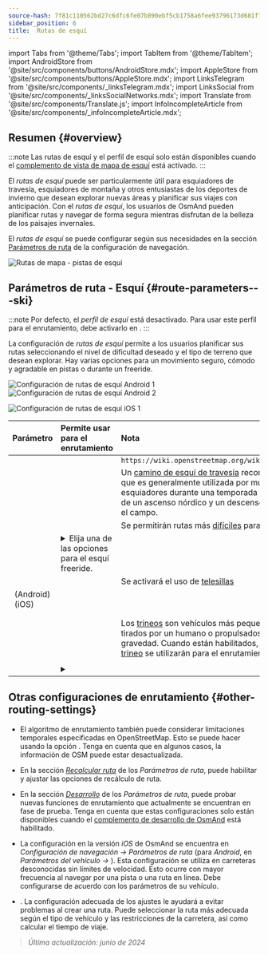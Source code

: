 ```yaml
---
source-hash: 7f81c110562bd27c6dfc6fe07b890ebf5cb1758a6fee93796173d681f752db77
sidebar_position: 6
title:  Rutas de esquí
---
```

import Tabs from '@theme/Tabs';
import TabItem from '@theme/TabItem';
import AndroidStore from '@site/src/components/buttons/AndroidStore.mdx';
import AppleStore from '@site/src/components/buttons/AppleStore.mdx';
import LinksTelegram from '@site/src/components/_linksTelegram.mdx';
import LinksSocial from '@site/src/components/_linksSocialNetworks.mdx';
import Translate from '@site/src/components/Translate.js';
import InfoIncompleteArticle from '@site/src/components/_infoIncompleteArticle.mdx';



## Resumen {#overview}

:::note
Las rutas de esquí y el perfil de esquí solo están disponibles cuando el [complemento de vista de mapa de esquí](../../plugins/ski-maps.md) está activado.
:::

El *rutas de esquí* puede ser particularmente útil para esquiadores de travesía, esquiadores de montaña y otros entusiastas de los deportes de invierno que desean explorar nuevas áreas y planificar sus viajes con anticipación. Con el *rutas de esquí*, los usuarios de OsmAnd pueden planificar rutas y navegar de forma segura mientras disfrutan de la belleza de los paisajes invernales.

El *rutas de esquí* se puede configurar según sus necesidades en la sección [Parámetros de ruta](../guidance/navigation-settings.md#route-parameters) de la configuración de navegación.

![Rutas de mapa - pistas de esquí](@site/static/img/navigation/routing/ski_routing_overview.png)


## Parámetros de ruta - Esquí {#route-parameters---ski}

:::note
Por defecto, el *perfil de esquí* está desactivado. Para usar este perfil para el enrutamiento, debe activarlo en *<Translate android="true" ids="shared_string_menu,shared_string_settings,application_profiles"/>*.
:::

La configuración de *rutas de esquí* permite a los usuarios planificar sus rutas seleccionando el nivel de dificultad deseado y el tipo de terreno que desean explorar. Hay varias opciones para un movimiento seguro, cómodo y agradable en pistas o durante un freeride.

<Tabs groupId="operating-systems">

<TabItem value="android" label="Android">

![Configuración de rutas de esquí Android 1](@site/static/img/navigation/routing/skiing_routing_1_andr.png) ![Configuración de rutas de esquí Android 2](@site/static/img/navigation/routing/skiing_routing_2_andr.png)

</TabItem>

<TabItem value="ios" label="iOS">

![Configuración de rutas de esquí iOS 1](@site/static/img/navigation/routing/skiing_routing_ios_1.png)

</TabItem>

</Tabs>

| Parámetro | Permite usar para el enrutamiento | Nota |
|:------------|:---------------|:---------------|
|*<Translate android="true" ids="routing_attr_allow_skating_only_name"/>* | <Translate android="true" ids="routing_attr_allow_skating_only_description"/> | `https://wiki.openstreetmap.org/wiki/Piste_Maps#Type` |
|*<Translate android="true" ids="app_mode_ski_touring"/>* | <Translate android="true" ids="routing_attr_piste_type_skitour_description"/> | Un [camino de esquí de travesía](https://wiki.openstreetmap.org/wiki/Piste_Maps#Type) recomendado o área que es generalmente utilizada por muchos esquiadores durante una temporada con el propósito de un ascenso nórdico y un descenso cuesta abajo en el campo. |
|*<Translate android="true" ids="routing_attr_allow_advanced_name"/>* | <Translate android="true" ids="routing_attr_allow_advanced_description"/> | Se permitirán rutas más [difíciles](https://wiki.openstreetmap.org/wiki/Piste_Maps#Difficulty) para el enrutamiento. |
|*<Translate android="true" ids="routing_attr_freeride_policy_name"/>* | <details><summary> Elija una de las opciones para el esquí freeride. </summary>![Fuera de pista Android](@site/static/img/navigation/routing/offpiste_android.png) </details> | |
|*<Translate android="true" ids="routing_attr_piste_type_downhill_name"/>* | <Translate android="true" ids="routing_attr_piste_type_downhill_description"/> | Se activará el uso de [telesillas](https://wiki.openstreetmap.org/wiki/Piste_Maps#Ski_lifts) |
|*<Translate android="true" ids="routing_attr_piste_type_nordic_name"/>*&nbsp;(Android) *<Translate ios="true" ids="routeInfo_piste_type_name"/>*&nbsp;(iOS) | <Translate android="true" ids="routing_attr_piste_type_nordic_description"/>| |
|*<Translate android="true" ids="routing_attr_allow_classic_only_name"/>* | <Translate android="true" ids="routing_attr_allow_classic_only_description"/>| |
|*<Translate android="true" ids="routing_attr_allow_expert_name"/>* | <Translate android="true" ids="routing_attr_allow_expert_description"/>| |
|*<Translate android="true" ids="routing_attr_piste_type_sled_name"/>* | <Translate android="true" ids="routing_attr_piste_type_sled_description"/> | Los [trineos](https://wiki.openstreetmap.org/wiki/Piste_Maps#Type) son vehículos más pequeños que son tirados por un humano o propulsados solo por la gravedad. Cuando están habilitados, las [pistas de trineo](https://wiki.openstreetmap.org/wiki/Piste_Maps#Type) se utilizarán para el enrutamiento de esquí |
|*<Translate android="true" ids="routing_attr_allow_intermediate_name"/>* | <Translate android="true" ids="routing_attr_allow_intermediate_description"/>| |
|*<Translate android="true" ids="routing_attr_difficulty_preference_name"/>* | <details><summary> <Translate android="true" ids="routing_attr_difficulty_preference_description"/> </summary>![Fuera de pista Android](@site/static/img/navigation/routing/offpiste_android.png) </details> | |


## Otras configuraciones de enrutamiento {#other-routing-settings}

- El algoritmo de enrutamiento también puede considerar limitaciones temporales especificadas en OpenStreetMap. Esto se puede hacer usando la opción *[<Translate android="true" ids="temporary_conditional_routing"/>](../routing/osmand-routing.md#consider-temporary-limitations)*. Tenga en cuenta que en algunos casos, la información de OSM puede estar desactualizada.

- En la sección [*Recalcular ruta*](../../navigation/guidance/navigation-settings.md#recalculate-route) de los *Parámetros de ruta*, puede habilitar y ajustar las opciones de recálculo de ruta.

- En la sección [*Desarrollo*](../guidance/navigation-settings.md#development-settings) de los *Parámetros de ruta*, puede probar nuevas funciones de enrutamiento que actualmente se encuentran en fase de prueba. Tenga en cuenta que estas configuraciones solo están disponibles cuando el [complemento de desarrollo de OsmAnd](../../plugins/development.md) está habilitado.

- La configuración *[<Translate ios="true" ids="road_speeds"/>](../guidance/navigation-settings.md#road-speeds)* en la versión *iOS* de OsmAnd se encuentra en *Configuración de navegación → Parámetros de ruta* (para *Android*, en *Parámetros del vehículo → [<Translate android="true" ids="default_speed_setting_title"/>](../guidance/navigation-settings.md#default-speed--road-speeds)*). Esta configuración se utiliza en carreteras desconocidas sin límites de velocidad. Esto ocurre con mayor frecuencia al navegar por una pista o una ruta en línea. Debe configurarse de acuerdo con los parámetros de su vehículo.

- *[<Translate ios="true" ids="vehicle_parameters"/>](../guidance/navigation-settings.md#vehicle-parameters)*. La configuración adecuada de los ajustes le ayudará a evitar problemas al crear una ruta. Puede seleccionar la ruta más adecuada según el tipo de vehículo y las restricciones de la carretera, así como calcular el tiempo de viaje.

> *Última actualización: junio de 2024*